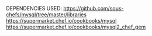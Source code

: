 DEPENDENCIES USED:
https://github.com/sous-chefs/mysql/tree/master/libraries
https://supermarket.chef.io/cookbooks/mysql
https://supermarket.chef.io/cookbooks/mysql2_chef_gem

